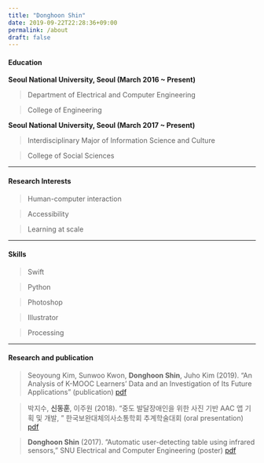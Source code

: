 ```yaml
---
title: "Donghoon Shin"
date: 2019-09-22T22:28:36+09:00
permalink: /about
draft: false
---
```



#### Education
**Seoul National University, Seoul (March 2016 ~ Present)**

> Department of Electrical and Computer Engineering

> College of Engineering

**Seoul National University, Seoul (March 2017 ~ Present)**

> Interdisciplinary Major of Information Science and Culture

> College of Social Sciences

- - -
  
#### Research Interests

> Human-computer interaction

> Accessibility

> Learning at scale


- - -
  
#### Skills

> Swift

> Python

> Photoshop

> Illustrator

> Processing

- - -

#### Research and publication

> Seoyoung Kim, Sunwoo Kwon, **Donghoon Shin**, Juho Kim (2019). “An Analysis of K-MOOC Learners’ Data and an Investigation of Its Future Applications” (publication) [pdf](assets/pdf/kmooc.pdf)

> 박지수, **신동훈**, 이주원 (2018). “중도 발달장애인을 위한 사진 기반 AAC 앱 기획 및 개발, ” 한국보완대체의사소통학회 추계학술대회 (oral presentation) [pdf](assets/pdf/talkingbooghi_keynote.pdf)

> **Donghoon Shin** (2017). ”Automatic user-detecting table using infrared sensors,” SNU Electrical and Computer Engineering (poster) [pdf](assets/pdf/table.pdf)